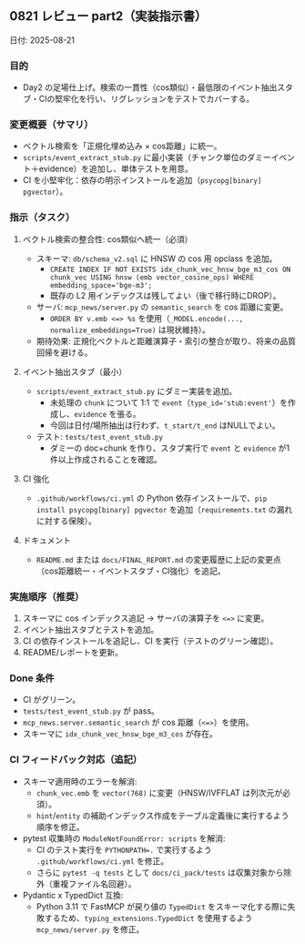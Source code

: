 ## 0821 レビュー part2（実装指示書）

日付: 2025-08-21

### 目的
- Day2 の足場仕上げ。検索の一貫性（cos類似）・最低限のイベント抽出スタブ・CIの堅牢化を行い、リグレッションをテストでカバーする。

### 変更概要（サマリ）
- ベクトル検索を「正規化埋め込み × cos距離」に統一。
- `scripts/event_extract_stub.py` に最小実装（チャンク単位のダミーイベント＋evidence）を追加し、単体テストを用意。
- CI を小堅牢化：依存の明示インストールを追加（`psycopg[binary] pgvector`）。

### 指示（タスク）
1) ベクトル検索の整合性: cos類似へ統一（必須）
   - スキーマ: `db/schema_v2.sql` に HNSW の cos 用 opclass を追加。
     - `CREATE INDEX IF NOT EXISTS idx_chunk_vec_hnsw_bge_m3_cos ON chunk_vec USING hnsw (emb vector_cosine_ops) WHERE embedding_space='bge-m3';`
     - 既存の L2 用インデックスは残してよい（後で移行時にDROP）。
   - サーバ: `mcp_news/server.py` の `semantic_search` を cos 距離に変更。
     - `ORDER BY v.emb <=> %s` を使用（`_MODEL.encode(..., normalize_embeddings=True)` は現状維持）。
   - 期待効果: 正規化ベクトルと距離演算子・索引の整合が取り、将来の品質回帰を避ける。

2) イベント抽出スタブ（最小）
   - `scripts/event_extract_stub.py` にダミー実装を追加。
     - 未処理の `chunk` について 1:1 で `event`（`type_id='stub:event'`）を作成し、`evidence` を張る。
     - 今回は日付/場所抽出は行わず、`t_start/t_end` はNULLでよい。
   - テスト: `tests/test_event_stub.py`
     - ダミーの doc+chunk を作り、スタブ実行で `event` と `evidence` が1件以上作成されることを確認。

3) CI 強化
   - `.github/workflows/ci.yml` の Python 依存インストールで、`pip install psycopg[binary] pgvector` を追加（`requirements.txt` の漏れに対する保険）。

4) ドキュメント
   - `README.md` または `docs/FINAL_REPORT.md` の変更履歴に上記の変更点（cos距離統一・イベントスタブ・CI強化）を追記。

### 実施順序（推奨）
1. スキーマに cos インデックス追記 → サーバの演算子を `<=>` に変更。
2. イベント抽出スタブとテストを追加。
3. CI の依存インストールを追記し、CI を実行（テストのグリーン確認）。
4. README/レポートを更新。

### Done 条件
- CI がグリーン。
- `tests/test_event_stub.py` が pass。
- `mcp_news.server.semantic_search` が cos 距離（`<=>`）を使用。
- スキーマに `idx_chunk_vec_hnsw_bge_m3_cos` が存在。

### CI フィードバック対応（追記）
- スキーマ適用時のエラーを解消:
  - `chunk_vec.emb` を `vector(768)` に変更（HNSW/IVFFLAT は列次元が必須）。
  - `hint`/`entity` の補助インデックス作成をテーブル定義後に実行するよう順序を修正。
- pytest 収集時の `ModuleNotFoundError: scripts` を解消:
  - CI のテスト実行を `PYTHONPATH=.` で実行するよう `.github/workflows/ci.yml` を修正。
  - さらに `pytest -q tests` として `docs/ci_pack/tests` は収集対象から除外（重複ファイル名回避）。
- Pydantic x TypedDict 互換:
  - Python 3.11 で FastMCP が戻り値の `TypedDict` をスキーマ化する際に失敗するため、`typing_extensions.TypedDict` を使用するよう `mcp_news/server.py` を修正。
